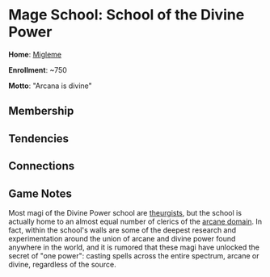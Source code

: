 # Mage School: School of the Divine Power
**Home**: [Migleme](./../Cities/Migleme.md)

**Enrollment**: ~750

**Motto**: "Arcana is divine"

## Membership

## Tendencies

## Connections

## Game Notes
Most magi of the Divine Power school are [theurgists](../../Classes/Wizard/Theurgy.md), but the school is actually home to an almost equal number of clerics of the [arcane domain](../../Classes/Cleric/Arcane.md). In fact, within the school's walls are some of the deepest research and experimentation around the union of arcane and divine power found anywhere in the world, and it is rumored that these magi have unlocked the secret of "one power": casting spells across the entire spectrum, arcane or divine, regardless of the source.
